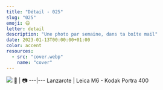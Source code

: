 ```yaml
---
title: "Détail - 025"
slug: "025"
emoji: 😃
letter: detail
description: "Une photo par semaine, dans ta boîte mail"
date: 2023-01-13T00:00:00+01:00
color: accent
resources:
  - src: "cover.webp"
    name: "cover"
---
```

![](cover)
📍 | 📷
---|---
Lanzarote | Leica M6 - Kodak Portra 400
